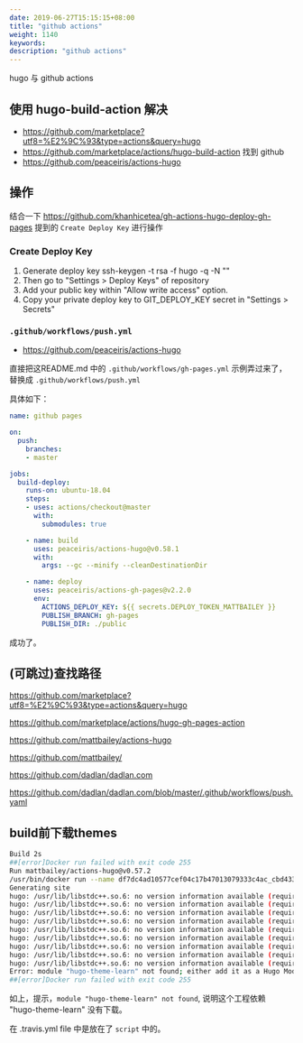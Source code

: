 ```yaml
---
date: 2019-06-27T15:15:15+08:00
title: "github actions"
weight: 1140
keywords: 
description: "github actions"
---
```


hugo 与 github actions 



## 使用 hugo-build-action 解决

- https://github.com/marketplace?utf8=%E2%9C%93&type=actions&query=hugo
- https://github.com/marketplace/actions/hugo-build-action  找到 github 
- https://github.com/peaceiris/actions-hugo 

## 操作

结合一下 https://github.com/khanhicetea/gh-actions-hugo-deploy-gh-pages 提到的 `Create Deploy Key` 进行操作

### Create Deploy Key

1. Generate deploy key ssh-keygen -t rsa -f hugo -q -N ""
2. Then go to "Settings > Deploy Keys" of repository
3. Add your public key within "Allow write access" option.
4. Copy your private deploy key to GIT_DEPLOY_KEY secret in "Settings > Secrets"

### `.github/workflows/push.yml`

- https://github.com/peaceiris/actions-hugo 

直接把这README.md 中的 `.github/workflows/gh-pages.yml` 示例弄过来了，替换成 `.github/workflows/push.yml`

具体如下：

```yml
name: github pages

on:
  push:
    branches:
    - master

jobs:
  build-deploy:
    runs-on: ubuntu-18.04
    steps:
    - uses: actions/checkout@master
      with:
        submodules: true

    - name: build
      uses: peaceiris/actions-hugo@v0.58.1
      with:
        args: --gc --minify --cleanDestinationDir

    - name: deploy
      uses: peaceiris/actions-gh-pages@v2.2.0
      env:
        ACTIONS_DEPLOY_KEY: ${{ secrets.DEPLOY_TOKEN_MATTBAILEY }}
        PUBLISH_BRANCH: gh-pages
        PUBLISH_DIR: ./public
```

成功了。

## (可跳过)查找路径

https://github.com/marketplace?utf8=%E2%9C%93&type=actions&query=hugo

https://github.com/marketplace/actions/hugo-gh-pages-action

https://github.com/mattbailey/actions-hugo

https://github.com/mattbailey/

https://github.com/dadlan/dadlan.com

https://github.com/dadlan/dadlan.com/blob/master/.github/workflows/push.yaml


## build前下载themes

```bash
Build 2s
##[error]Docker run failed with exit code 255
Run mattbailey/actions-hugo@v0.57.2
/usr/bin/docker run --name df7dc4ad10577cef04c17b47013079333c4ac_cbd433 --label 0df7dc --workdir /github/workspace --rm -e GITHUB_TOKEN -e INPUT_ARGS -e HOME -e GITHUB_REF -e GITHUB_SHA -e GITHUB_REPOSITORY -e GITHUB_ACTOR -e GITHUB_WORKFLOW -e GITHUB_HEAD_REF -e GITHUB_BASE_REF -e GITHUB_EVENT_NAME -e GITHUB_WORKSPACE -e GITHUB_ACTION -e GITHUB_EVENT_PATH -e RUNNER_OS -e RUNNER_TOOL_CACHE -e RUNNER_TEMP -e RUNNER_WORKSPACE -v "/var/run/docker.sock":"/var/run/docker.sock" -v "/home/runner/work/_temp/_github_home":"/github/home" -v "/home/runner/work/_temp/_github_workflow":"/github/workflow" -v "/home/runner/work/github-handbook/github-handbook":"/github/workspace" 0df7dc:4ad10577cef04c17b47013079333c4ac --gc --minify
Generating site
hugo: /usr/lib/libstdc++.so.6: no version information available (required by hugo)
hugo: /usr/lib/libstdc++.so.6: no version information available (required by hugo)
hugo: /usr/lib/libstdc++.so.6: no version information available (required by hugo)
hugo: /usr/lib/libstdc++.so.6: no version information available (required by hugo)
hugo: /usr/lib/libstdc++.so.6: no version information available (required by hugo)
hugo: /usr/lib/libstdc++.so.6: no version information available (required by hugo)
hugo: /usr/lib/libstdc++.so.6: no version information available (required by hugo)
hugo: /usr/lib/libstdc++.so.6: no version information available (required by hugo)
hugo: /usr/lib/libstdc++.so.6: no version information available (required by hugo)
Error: module "hugo-theme-learn" not found; either add it as a Hugo Module or store it in "/github/workspace/themes".: module does not exist
##[error]Docker run failed with exit code 255
```

如上，提示，`module "hugo-theme-learn" not found`, 说明这个工程依赖 "hugo-theme-learn" 没有下载。

在 .travis.yml file 中是放在了 `script` 中的。

